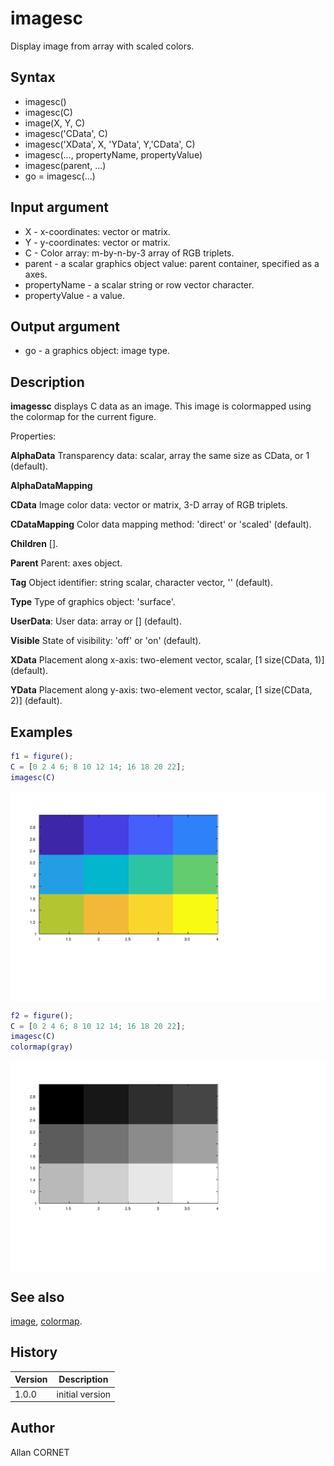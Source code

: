 # imagesc

Display image from array with scaled colors.

## Syntax

- imagesc()
- imagesc(C)
- image(X, Y, C)
- imagesc('CData', C)
- imagesc('XData', X, 'YData', Y,'CData', C)
- imagesc(..., propertyName, propertyValue)
- imagesc(parent, ...)
- go = imagesc(...)

## Input argument

- X - x-coordinates: vector or matrix.
- Y - y-coordinates: vector or matrix.
- C - Color array: m-by-n-by-3 array of RGB triplets.
- parent - a scalar graphics object value: parent container, specified as a axes.
- propertyName - a scalar string or row vector character.
- propertyValue - a value.

## Output argument

- go - a graphics object: image type.

## Description

  <p><b>imagessc</b> displays C data as an image. This image is colormapped using the colormap for the current figure.</p>
  <p>Properties:</p>
  <p/>
  <p><b>AlphaData</b> Transparency data: scalar, array the same size as CData, or 1 (default).</p>
  <p>
    <b>AlphaDataMapping</b>
  </p>
  <p><b>CData</b> Image color data: vector or matrix, 3-D array of RGB triplets.</p>
  <p><b>CDataMapping</b> Color data mapping method: 'direct' or 'scaled' (default).</p>
  <p><b>Children</b> [].</p>
  <p><b>Parent</b> Parent: axes object.</p>
  <p><b>Tag</b> Object identifier: string scalar, character vector, '' (default).</p>
  <p><b>Type</b> Type of graphics object: 'surface'.</p>
  <p><b>UserData</b>: User data: array or [] (default).</p>
  <p><b>Visible</b> State of visibility: 'off' or 'on' (default).</p>
  <p><b>XData</b> Placement along x-axis: two-element vector, scalar, [1 size(CData, 1)] (default).</p>
  <p><b>YData</b> Placement along y-axis: two-element vector, scalar, [1 size(CData, 2)] (default).</p>
  <p/>

## Examples

```matlab
f1 = figure();
C = [0 2 4 6; 8 10 12 14; 16 18 20 22];
imagesc(C)
```

<img src="imagesc_1_B3E4F684.svg" align="middle"/>

```matlab
f2 = figure();
C = [0 2 4 6; 8 10 12 14; 16 18 20 22];
imagesc(C)
colormap(gray)
```

<img src="imagesc_2_CCE092AE.svg" align="middle"/>

## See also

[image](image.md), [colormap](colormap.md).

## History

| Version | Description     |
| ------- | --------------- |
| 1.0.0   | initial version |

## Author

Allan CORNET

